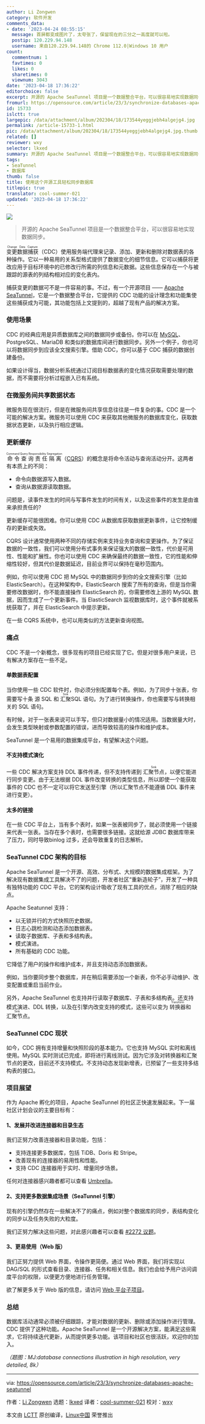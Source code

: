 ```yaml
---
author: Li Zongwen
category: 软件开发
comments_data:
- date: '2023-04-24 08:55:15'
  message: 首屏都变成图片了，太夸张了，保留现在的三分之一高度就可以啦。
  postip: 120.229.94.148
  username: 来自120.229.94.148的 Chrome 112.0|Windows 10 用户
count:
  commentnum: 1
  favtimes: 0
  likes: 0
  sharetimes: 0
  viewnum: 3043
date: '2023-04-18 17:36:22'
editorchoice: false
excerpt: 开源的 Apache SeaTunnel 项目是一个数据整合平台，可以很容易地实现数据同步。
fromurl: https://opensource.com/article/23/3/synchronize-databases-apache-seatunnel
id: 15733
islctt: true
largepic: /data/attachment/album/202304/18/173544yeggjebh4algejg4.jpg
permalink: /article-15733-1.html
pic: /data/attachment/album/202304/18/173544yeggjebh4algejg4.jpg.thumb.jpg
related: []
reviewer: wxy
selector: lkxed
summary: 开源的 Apache SeaTunnel 项目是一个数据整合平台，可以很容易地实现数据同步。
tags:
- SeaTunnel
- 数据库
thumb: false
title: 使用这个开源工具轻松同步数据库
titlepic: true
translator: cool-summer-021
updated: '2023-04-18 17:36:22'
---
```


![](/data/attachment/album/202304/18/173544yeggjebh4algejg4.jpg)



> 
> 开源的 Apache SeaTunnel 项目是一个数据整合平台，可以很容易地实现数据同步。
> 
> 
> 


<ruby> 变更数据捕获 <rt>  Change Data Capture </rt></ruby>（CDC）使用服务端代理来记录、添加、更新和删除对数据表的各种操作。它以一种易用的关系型格式提供了数据变化的细节信息。它可以捕获将更改应用于目标环境中的已修改行所需的列信息和元数据。这些信息保存在一个与被跟踪的源表的列结构相对应的变化表内。


捕获变更的数据可不是一件容易的事。不过，有一个开源项目 —— [Apache SeaTunnel](https://seatunnel.apache.org/)，它是一个数据整合平台，它提供的 CDC 功能的设计理念和功能集使这些捕获成为可能，其功能包括上文提到的，超越了现有产品的解决方案。


### 使用场景


CDC 的经典应用是异质数据库之间的数据同步或备份。你可以在 [MySQL](https://opensource.com/downloads/mariadb-mysql-cheat-sheet)、PostgreSQL、MariaDB 和类似的数据库间进行数据同步。另外一个例子，你也可以将数据同步到应该全文搜索引擎。借助 CDC，你可以基于 CDC 捕获的数据创建备份。


如果设计得当，数据分析系统通过订阅目标数据表的变化情况获取需要处理的数据，而不需要将分析过程嵌入已有系统。


### 在微服务间共享数据状态


微服务现在很流行，但是在微服务间共享信息往往是一件复杂的事。CDC 是一个可能的解决方案。微服务可以使用 CDC 来获取其他微服务的数据库变化，获取数据状态更新，以及执行相应逻辑。


### 更新缓存


<ruby> 命令查询责任隔离 <rt>  Command Query Responsibility Segregation </rt></ruby>（[CQRS](https://www.redhat.com/architect/illustrated-cqrs)）的概念是将命令活动与查询活动分开。这两者有本质上的不同：


* 命令向数据源写入数据。
* 查询从数据源读取数据。


问题是，读事件发生的时间与写事件发生的时间有关，以及这些事件的发生是由谁来承担责任的?


更新缓存可能很困难。你可以使用 CDC 从数据库获取数据更新事件，让它控制缓存的更新或失效。


CQRS 设计通常使用两种不同的存储实例来支持业务查询和变更操作。为了保证数据的一致性，我们可以使用分布式事务来保证强大的数据一致性，代价是可用性、性能和扩展性。你也可以使用 CDC 来确保最终的数据一致性，它的性能和伸缩性较好，但其代价是数据延迟，目前业界可以保持在毫秒范围内。


例如，你可以使用 CDC 把 MySQL 中的数据同步到你的全文搜索引擎（比如ElasticSearch）。在这种架构中，ElasticSearch 搜索了所有的查询，但是当你需要修改数据时，你不能直接操作 ElasticSearch 的，你需要修改上游的 MySQL 数据，因而生成了一个更新事件。当 ElasticSearch 监视数据库时，这个事件就被系统获取了，并在 ElasticSearch 中提示更新。


在一些 CQRS 系统中，也可以用类似的方法更新查询视图。


### 痛点


CDC 不是一个新概念，很多现有的项目已经实现了它。但是对很多用户来说，已有解决方案存在一些不足。


#### 单数据表配置


当你使用一些 CDC 软件时，你必须分别配置每个表。例如，为了同步十张表，你需要写十条 源 SQL 和 <ruby> 汇聚 <rt>  Sink </rt></ruby> SQL 语句。为了进行转换操作，你也需要写与转换相关的 SQL 语句。


有时候，对于一张表来说可以手写，但只对数据量小的情况适用。当数据量大时，会发生类型映射或参数配置的错误，进而导致较高的操作和维护成本。


SeaTunnel 是一个易用的数据集成平台，有望解决这个问题。


#### 不支持模式演化


一些 CDC 解决方案支持 DDL 事件传递，但不支持传递到 <ruby> 汇聚节点 <rt>  Sink </rt></ruby>，以便它能进行同步变更。由于无法根据 DDL 事件改变转换的类型信息，所以即使一个能获取事件的 CDC 也不一定可以将它发送至引擎（所以汇聚节点不能遵循 DDL 事件来进行变更）。


#### 太多的链接


在一些 CDC 平台上，当有多个表时，如果一张表被同步了，就必须使用一个链接来代表一张表。当存在多个表时，也需要很多链接。这就给源 JDBC 数据库带来了压力，同时导致binlog 过多，还会导致重复的日志解析。


### SeaTunnel CDC 架构的目标


Apache SeaTunnel 是一个开源、高效、分布式、大规模的数据集成框架。为了解决现有数据集成工具解决不了的问题，开发者社区“重新造轮子”，开发了一种具有独特功能的 CDC 平台。它的架构设计吸收了现有工具的优点，消除了相应的缺点。


Apache Seatunnel 支持：


* 以无锁并行的方式快照历史数据。
* 日志心跳检测和动态添加数据表。
* 读取子数据库、子表和多结构表。
* 模式演进。
* 所有基础的 CDC 功能。


它降低了用户的操作和维护成本，并且支持动态添加数据表。


例如，当你要同步整个数据库，并在稍后需要添加一个新表，你不必手动维护、改变配置或重启当前作业。


另外，Apache SeaTunnel 也支持并行读取子数据库、子表和多结构表。还支持模式演进、DDL 转换，以及在引擎内改变支持的模式，这些可以变为 <ruby> 转换器 <rt>  Transform </rt></ruby>和 <ruby> 汇聚节点 <rt>  Sink </rt></ruby>。


### SeaTunnel CDC 现状


如今，CDC 拥有支持增量和快照阶段的基本能力。它也支持 MySQL 实时和离线使用。MySQL 实时测试已完成，即将进行离线测试。因为它涉及对转换器和汇聚节点的更改，目前还不支持模式。不支持动态发现新增表，已预留了一些支持多结构表的接口。


### 项目展望


作为 Apache 孵化的项目，Apache SeaTunnel 的社区正快速发展起来。下一届社区计划会议的主要目标有：


#### 1、发展并改进连接器和目录生态


我们正努力改善连接器和目录功能，包括：


* 支持连接更多数据库，包括 TiDB、Doris 和 Stripe。
* 改善现有的连接器的易用性和性能。
* 支持 CDC 连接器用于实时、增量同步场景。


任何对连接器感兴趣者都可以查看 [Umbrella](https://github.com/apache/incubator-seatunnel/issues/1946)。


#### 2、支持更多数据集成场景（SeaTunnel 引擎）


现有的引擎仍然存在一些解决不了的痛点，例如对整个数据库的同步，表结构变化的同步以及任务失败的大粒度。


我们正努力解决这些问题，对此感兴趣者可以查看 [#2272 议题](https://github.com/apache/incubator-seatunnel/issues/2272)。


#### 3、更易使用（Web 版）


我们正努力提供 Web 界面，令操作更简便。通过 Web 界面，我们将实现以 DAG/SQL 的形式查看目录、连接器、任务和相关信息。我们也会给予用户访问调度平台的权限，以便更方便地进行任务管理。


欲了解更多关于 Web 版的信息，请访问 [Web 平台子项目](https://github.com/apache/incubator-seatunnel-web)。


### 总结


数据库活动通常必须被仔细跟踪，才能对数据的更新、删除或添加操作进行管理。CDC 提供了这种功能。Apache SeaTunnel 是一个开源解决方案，能满足这些需求，它将持续迭代更新，从而提供更多功能。该项目和社区也很活跃，欢迎你的加入。


*（题图：MJ:database connections illustration in high resolution, very detailed, 8k）*




---


via: <https://opensource.com/article/23/3/synchronize-databases-apache-seatunnel>


作者：[Li Zongwen](https://opensource.com/users/li-zongwen) 选题：[lkxed](https://github.com/lkxed/) 译者：[cool-summer-021](https://github.com/cool-summer-021) 校对：[wxy](https://github.com/wxy)


本文由 [LCTT](https://github.com/LCTT/TranslateProject) 原创编译，[Linux中国](https://linux.cn/) 荣誉推出